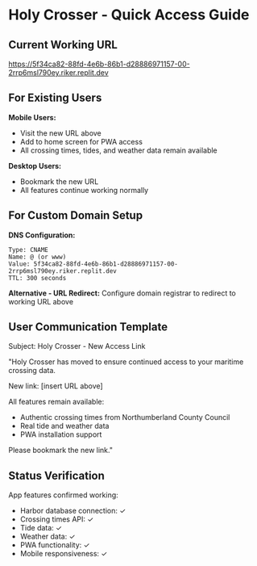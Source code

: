 # Holy Crosser - Quick Access Guide

## Current Working URL
https://5f34ca82-88fd-4e6b-86b1-d28886971157-00-2rrp6msl790ey.riker.replit.dev

## For Existing Users

**Mobile Users:**
- Visit the new URL above
- Add to home screen for PWA access
- All crossing times, tides, and weather data remain available

**Desktop Users:**
- Bookmark the new URL
- All features continue working normally

## For Custom Domain Setup

**DNS Configuration:**
```
Type: CNAME
Name: @ (or www)
Value: 5f34ca82-88fd-4e6b-86b1-d28886971157-00-2rrp6msl790ey.riker.replit.dev
TTL: 300 seconds
```

**Alternative - URL Redirect:**
Configure domain registrar to redirect to working URL above

## User Communication Template

Subject: Holy Crosser - New Access Link

"Holy Crosser has moved to ensure continued access to your maritime crossing data.

New link: [insert URL above]

All features remain available:
- Authentic crossing times from Northumberland County Council
- Real tide and weather data
- PWA installation support

Please bookmark the new link."

## Status Verification

App features confirmed working:
- Harbor database connection: ✓
- Crossing times API: ✓  
- Tide data: ✓
- Weather data: ✓
- PWA functionality: ✓
- Mobile responsiveness: ✓